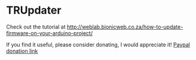 TRUpdater
=========

Check out the tutorial at http://weblab.bionicweb.co.za/how-to-update-firmware-on-your-arduino-project/

If you find it useful, please consider donating, I would appreciate it!
<a href="https://www.paypal.com/cgi-bin/webscr?cmd=_donations&business=UPPKTSGUH9JM2&lc=ZA&item_name=Theoneil%20Steenkamp&currency_code=USD&bn=PP%2dDonationsBF%3abtn_donateCC_LG%2egif%3aNonHosted">Paypal donation link</a>
